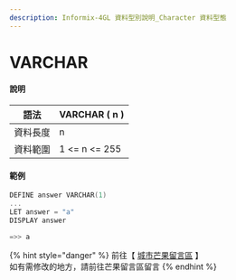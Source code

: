 ```yaml
---
description: Informix-4GL 資料型別說明_Character 資料型態
---
```


# VARCHAR

#### 說明

| 語法   | VARCHAR ( n ) |
| ---- | ------------- |
| 資料長度 | n             |
| 資料範圍 | 1 <= n <= 255 |

#### 範例

```objectivec
DEFINE answer VARCHAR(1)
...
LET answer = "a"
DISPLAY answer

=>> a
```

{% hint style="danger" %}
前往【 [城市芒果留言區](https://give0714.pixnet.net/blog/post/46109080-informix-4gl-%E7%B0%A1%E5%96%AE%E8%B3%87%E6%96%99%E5%9E%8B%E5%88%A5%E3%80%8A-character-data-%E3%80%8B\(-%E4%BA%8C-\)) 】\
如有需修改的地方，請前往芒果留言區留言
{% endhint %}
